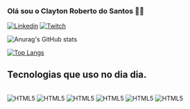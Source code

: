 ###  Olá sou o Clayton Roberto do Santos 🙋‍♂️

[![Linkedin](https://img.shields.io/badge/LinkedIn-0077B5?style=for-the-badge&logo=linkedin&logoColor=white)](https://www.linkedin.com/in/clayton-roberto-dos-santos-120617111/)
[![Twitch](https://img.shields.io/badge/Twitch-9146FF?style=for-the-badge&logo=linkedin&logoColor=white)](https://www.twitch.tv/claytonrmdss)

![Anurag's GitHub stats](https://github-readme-stats.vercel.app/api?username=ClaytonRDSS&show_icons=true&theme=radical)

[![Top Langs](https://github-readme-stats.vercel.app/api/top-langs/?username=ClaytonRDSS)](https://github.com/anuraghazra/github-readme-stats)

## Tecnologias que uso no dia dia.

<div style="display: inline_block"></br>
  
<img alingn="center" alt="HTML5" src="https://img.shields.io/badge/HTML-239120?style=for-the-badge&logo=html5&logoColor=white" />
<img alingn="center" alt="HTML5" src="https://img.shields.io/badge/CSS-239120?&style=for-the-badge&logo=css3&logoColor=white" />
<img alingn="center" alt="HTML5" src="https://img.shields.io/badge/JavaScript-F7DF1E?style=for-the-badge&logo=javascript&logoColor=black" />
<img alingn="center" alt="HTML5" src="https://img.shields.io/badge/React-20232A?style=for-the-badge&logo=react&logoColor=61DAFB" />
<img alingn="center" alt="HTML5" src="https://img.shields.io/badge/Node.js-43853D?style=for-the-badge&logo=node.js&logoColor=white" />
<img alingn="center" alt="HTML5" src="https://img.shields.io/badge/Redux-593D88?style=for-the-badge&logo=redux&logoColor=white" />
</div></br>

